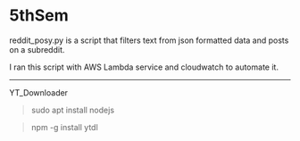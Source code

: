 # 5thSem

reddit_posy.py is a script that filters text from json formatted data and posts on a subreddit.

I ran this script with AWS Lambda service and cloudwatch to automate it.

__________________________________________________________________________________________________

YT_Downloader

>sudo apt install nodejs

>npm -g install ytdl
